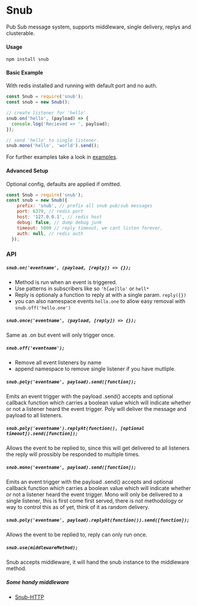 # Snub

Pub Sub message system, supports middleware, single delivery, replys and clusterable.

#### Usage

`npm install snub`

#### Basic Example

With redis installed and running with default port and no auth.

```javascript
const Snub = require('snub');
const snub = new Snub();

// create listener for 'hello'
snub.on('hello', (payload) => {
  console.log('Recieved => ', payload);
});

// send 'hello' to single listener.
snub.mono('hello', 'world').send();
```

For further examples take a look in [examples](/examples).

#### Advanced Setup
Optional config, defaults are applied if omitted.
```javascript
const Snub = require('snub');
const snub = new Snub({
    prefix: 'snub', // prefix all snub pub/sub messages
    port: 6379, // redis port
    host: '127.0.0.1', // redis host
    debug: false, // dump debug junk
    timeout: 5000 // reply timeout, we cant listen forever,
    auth: null, // redis auth
  });
```

### API

##### `snub.on('eventname', (payload, [reply]) => {});`

 - Method is run when an event is triggered.
 - Use patterns in subscribers like so `'h[ae]llo'` or `hell*`
 - Reply is optionaly a function to reply at with a single param. `reply({})`
 - you can also namespace events `hello.one` to allow easy removal with `snub.off('hello.one')`

##### `snub.once('eventname', (payload, [reply]) => {});`

Same as .on but event will only trigger once.

##### `snub.off('eventname');`

 - Remove all event listeners by name
 - append namespace to remove single listener if you have mutliple.

##### `snub.poly('eventname', payload).send([function]);`

Emits an event trigger with the payload .send() accepts and optional callback function which carries a boolean value which will indicate whether or not a listener heard the event trigger. Poly will deliver the message and payload to all listeners.

##### `snub.poly('eventname').replyAt(function(), [optional timeout]).send([function]);`

Allows the event to be replied to, since this will get delivered to all listeners the reply will prossibly be responded to multiple times.

##### `snub.mono('eventname', payload).send([function]);`

Emits an event trigger with the payload .send() accepts and optional callback function which carries a boolean value which will indicate whether or not a listener heard the event trigger. Mono will only be delivered to a single listener, this is first come first served, there is not methodology or way to control this as of yet, think of it as random delivery.

##### `snub.poly('eventname', payload).replyAt(function()).send([function]);`

Allows the event to be replied to, reply can only run once.

##### `snub.use(middlewareMethod);`

Snub accepts middleware, it will hand the snub instance to the middleware method.

##### Some handy middleware
 - [Snub-HTTP](https://github.com/cokeeffekt/snub-http)


